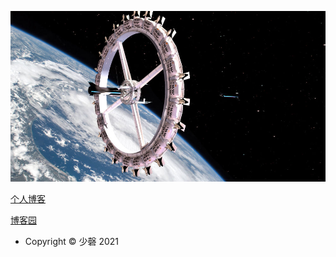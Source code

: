 ![](./asset/image/poster.jpg)

[个人博客](https://yinshanhu.github.io/)

[博客园](https://www.cnblogs.com/shaddock/)


- Copyright ©  少磬 2021

